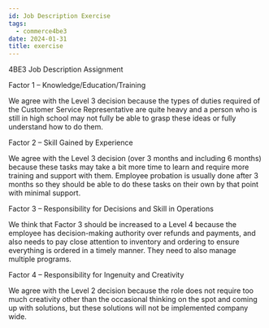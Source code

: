 ```yaml
---
id: Job Description Exercise
tags:
  - commerce4be3
date: 2024-01-31
title: exercise
---
```


4BE3 Job Description Assignment

<!-- Olivia Santos, Aaron Pham, Marley Hourigan  -->


Factor 1 – Knowledge/Education/Training

We agree with the Level 3 decision because the types of duties required of the Customer Service Representative are quite heavy and a person who is still in high school may not fully be able to grasp these ideas or fully understand how to do them.



Factor 2 – Skill Gained by Experience

We agree with the Level 3 decision (over 3 months and including 6 months) because these tasks may take a bit more time to learn and require more training and support with them. Employee probation is usually done after 3 months so they should be able to do these tasks on their own by that point with minimal support.



Factor 3 – Responsibility for Decisions and Skill in Operations

We think that Factor 3 should be increased to a Level 4 because the employee has decision-making authority over refunds and payments, and also needs to pay close attention to inventory and ordering to ensure everything is ordered in a timely manner. They need to also manage multiple programs.



Factor 4 – Responsibility for Ingenuity and Creativity

We agree with the Level 2 decision because the role does not require too much creativity other than the occasional thinking on the spot and coming up with solutions, but these solutions will not be implemented company wide.
